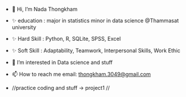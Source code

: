 - 👋 Hi, I’m Nada Thongkham 
- ✨ education : major in statistics minor in data science @Thammasat university
- ✨ Hard Skill : Python, R, SQLite, SPSS, Excel
- ✨ Soft Skill : Adaptability, Teamwork, Interpersonal Skills, Work Ethic

- 👀 I’m interested in Data science and stuff

- 📫 How to reach me 
email: thongkham.3049@gmail.com

- //practice coding and stuff -> project1 //
